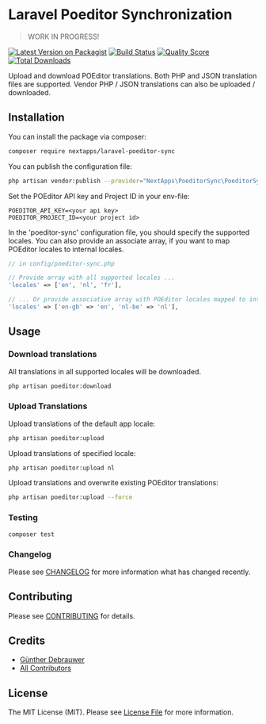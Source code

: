 # Laravel Poeditor Synchronization

> WORK IN PROGRESS!

[![Latest Version on Packagist](https://img.shields.io/packagist/v/nextapps-be/laravel-poeditor-sync.svg?style=flat-square)](https://packagist.org/packages/nextapps-be/laravel-poeditor-sync)
[![Build Status](https://img.shields.io/travis/nextapps-be/laravel-poeditor-sync/master.svg?style=flat-square)](https://travis-ci.org/nextapps-be/laravel-poeditor-sync)
[![Quality Score](https://img.shields.io/scrutinizer/g/nextapps-be/laravel-poeditor-sync.svg?style=flat-square)](https://scrutinizer-ci.com/g/nextapps-be/laravel-poeditor-sync)
[![Total Downloads](https://img.shields.io/packagist/dt/nextapps-be/laravel-poeditor-sync.svg?style=flat-square)](https://packagist.org/packages/nextapps-be/laravel-poeditor-sync)

Upload and download POEditor translations.
Both PHP and JSON translation files are supported.
Vendor PHP / JSON translations can also be uploaded / downloaded.

## Installation

You can install the package via composer:

```bash
composer require nextapps/laravel-poeditor-sync
```

You can publish the configuration file:

```bash
php artisan vendor:publish --provider="NextApps\PoeditorSync\PoeditorSyncServiceProvider"
```

Set the POEditor API key and Project ID in your env-file:
```
POEDITOR_API_KEY=<your api key>
POEDITOR_PROJECT_ID=<your project id>
```

In the 'poeditor-sync' configuration file, you should specify the supported locales.
You can also provide an associate array, if you want to map POEditor locales to internal locales.

```php
// in config/poeditor-sync.php

// Provide array with all supported locales ...
'locales' => ['en', 'nl', 'fr'],

// ... Or provide associative array with POEditor locales mapped to internal locales
'locales' => ['en-gb' => 'en', 'nl-be' => 'nl'],
```

## Usage

### Download translations

All translations in all supported locales will be downloaded.

``` bash
php artisan poeditor:download
```

### Upload Translations

Upload translations of the default app locale:

``` bash
php artisan poeditor:upload
```

Upload translations of specified locale:

```bash
php artisan poeditor:upload nl
````

Upload translations and overwrite existing POEditor translations:

```bash
php artisan poeditor:upload --force
```

### Testing

``` bash
composer test
```

### Changelog

Please see [CHANGELOG](CHANGELOG.md) for more information what has changed recently.

## Contributing

Please see [CONTRIBUTING](CONTRIBUTING.md) for details.

## Credits

- [Günther Debrauwer](https://github.com/nextapps)
- [All Contributors](../../contributors)

## License

The MIT License (MIT). Please see [License File](LICENSE.md) for more information.

